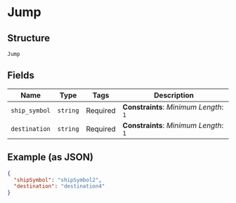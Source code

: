 
# Jump

## Structure

`Jump`

## Fields

| Name | Type | Tags | Description |
|  --- | --- | --- | --- |
| `ship_symbol` | `string` | Required | **Constraints**: *Minimum Length*: `1` |
| `destination` | `string` | Required | **Constraints**: *Minimum Length*: `1` |

## Example (as JSON)

```json
{
  "shipSymbol": "shipSymbol2",
  "destination": "destination4"
}
```

